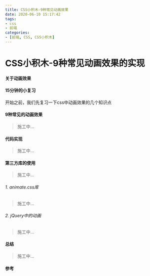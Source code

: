 ```yaml
---
title: CSS小积木-9种常见动画效果
date: 2020-06-10 15:17:42
tags:
- css 
- 前端
categories:
- [前端, CSS, CSS小积木]
---
```

# CSS小积木-9种常见动画效果的实现
<!-- more -->

#### 关于动画效果

#### 15分钟的小复习

开始之前，我们先复习一下css中动画效果的几个知识点

#### 9种常见的动画效果

> 施工中...

#### 代码实现

> 施工中...

#### 第三方库的使用

> 施工中...

###### 1. animate.css库

> 施工中...

###### 2. jQuery中的动画

> 施工中...

#### 总结

> 施工中...

#### 参考
